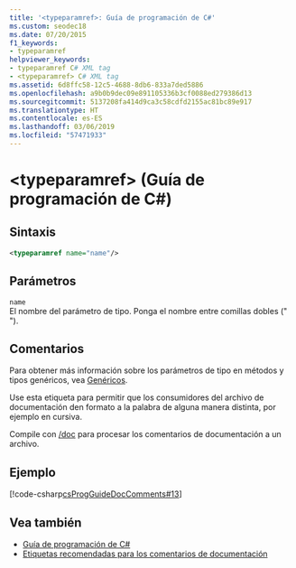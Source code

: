 ```yaml
---
title: '<typeparamref>: Guía de programación de C#'
ms.custom: seodec18
ms.date: 07/20/2015
f1_keywords:
- typeparamref
helpviewer_keywords:
- typeparamref C# XML tag
- <typeparamref> C# XML tag
ms.assetid: 6d8ffc58-12c5-4688-8db6-833a7ded5886
ms.openlocfilehash: a9b0b9dec09e891105336b3cf0088ed279386d13
ms.sourcegitcommit: 5137208fa414d9ca3c58cdfd2155ac81bc89e917
ms.translationtype: HT
ms.contentlocale: es-ES
ms.lasthandoff: 03/06/2019
ms.locfileid: "57471933"
---
```

# <a name="typeparamref-c-programming-guide"></a>\<typeparamref> (Guía de programación de C#)
## <a name="syntax"></a>Sintaxis  
  
```xml  
<typeparamref name="name"/>  
```  
  
## <a name="parameters"></a>Parámetros  
 `name`  
 El nombre del parámetro de tipo. Ponga el nombre entre comillas dobles (" ").  
  
## <a name="remarks"></a>Comentarios  
 Para obtener más información sobre los parámetros de tipo en métodos y tipos genéricos, vea [Genéricos](../../../csharp/programming-guide/generics/index.md).  
  
 Use esta etiqueta para permitir que los consumidores del archivo de documentación den formato a la palabra de alguna manera distinta, por ejemplo en cursiva.  
  
 Compile con [/doc](../../../csharp/language-reference/compiler-options/doc-compiler-option.md) para procesar los comentarios de documentación a un archivo.  
  
## <a name="example"></a>Ejemplo  
 [!code-csharp[csProgGuideDocComments#13](~/samples/snippets/csharp/VS_Snippets_VBCSharp/csProgGuideDocComments/CS/DocComments.cs#13)]  
  
## <a name="see-also"></a>Vea también

- [Guía de programación de C#](../../../csharp/programming-guide/index.md)
- [Etiquetas recomendadas para los comentarios de documentación](../../../csharp/programming-guide/xmldoc/recommended-tags-for-documentation-comments.md)
